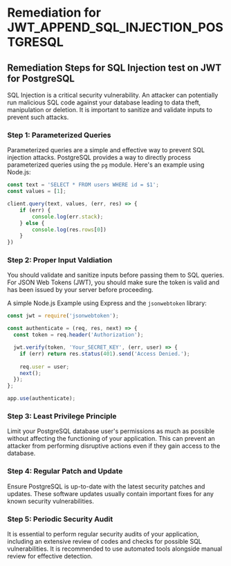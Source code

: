 # Remediation for JWT_APPEND_SQL_INJECTION_POSTGRESQL

## Remediation Steps for SQL Injection test on JWT for PostgreSQL

SQL Injection is a critical security vulnerability. An attacker can potentially run malicious SQL code against your database leading to data theft, manipulation or deletion. It is important to sanitize and validate inputs to prevent such attacks.

### Step 1: Parameterized Queries

Parameterized queries are a simple and effective way to prevent SQL injection attacks. PostgreSQL provides a way to directly process parameterized queries using the `pg` module. Here's an example using Node.js:

```javascript
const text = 'SELECT * FROM users WHERE id = $1';
const values = [1];

client.query(text, values, (err, res) => {
    if (err) {
        console.log(err.stack);
    } else {
        console.log(res.rows[0])
    }
})
```

### Step 2: Proper Input Valdiation

You should validate and sanitize inputs before passing them to SQL queries. For JSON Web Tokens (JWT), you should make sure the token is valid and has been issued by your server before proceeding.

A simple Node.js Example using Express and the `jsonwebtoken` library:

```javascript
const jwt = require('jsonwebtoken');

const authenticate = (req, res, next) => {
  const token = req.header('Authorization');

  jwt.verify(token, 'Your_SECRET_KEY', (err, user) => {
    if (err) return res.status(401).send('Access Denied.');
  
    req.user = user;
    next();
  });
};

app.use(authenticate);
```

### Step 3: Least Privilege Principle

Limit your PostgreSQL database user's permissions as much as possible without affecting the functioning of your application. This can prevent an attacker from performing disruptive actions even if they gain access to the database.

### Step 4: Regular Patch and Update

Ensure PostgreSQL is up-to-date with the latest security patches and updates. These software updates usually contain important fixes for any known security vulnerabilities.

### Step 5: Periodic Security Audit

It is essential to perform regular security audits of your application, including an extensive review of codes and checks for possible SQL vulnerabilities. It is recommended to use automated tools alongside manual review for effective detection.